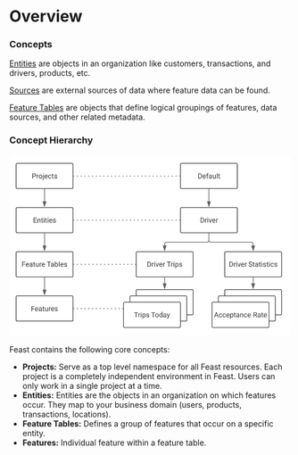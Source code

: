 # Overview

### Concepts

[Entities](entities.md) are objects in an organization like customers, transactions, and drivers, products, etc.

[Sources](sources.md) are external sources of data where feature data can be found.

[Feature Tables](feature-tables.md) are objects that define logical groupings of features, data sources, and other related metadata.

### Concept Hierarchy

![](../../.gitbook/assets/image%20%284%29%20%282%29%20%282%29%20%282%29%20%282%29%20%282%29%20%282%29%20%282%29%20%282%29%20%282%29%20%282%29%20%282%29%20%281%29.png)

Feast contains the following core concepts:

* **Projects:** Serve as a top level namespace for all Feast resources. Each project is a completely independent environment in Feast. Users can only work in a single project at a time.
* **Entities:** Entities are the objects in an organization on which features occur. They map to your business domain \(users, products, transactions, locations\).
* **Feature Tables:** Defines a group of features that occur on a specific entity.
* **Features:** Individual feature within a feature table.

